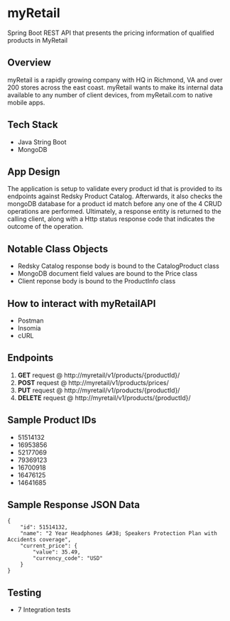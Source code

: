 # myRetail
Spring Boot REST API that presents the pricing information of qualified products in MyRetail

## Overview
myRetail is a rapidly growing company with HQ in Richmond, VA and over 200 stores across the east coast. myRetail wants to make its internal data available to any number of client devices, from myRetail.com to native mobile apps.

## Tech Stack
- Java String Boot
- MongoDB

## App Design
The application is setup to validate every product id that is provided to its endpoints against Redsky Product Catalog. Afterwards, it also checks the mongoDB database for a product id match before any one of the 4 CRUD operations are performed. Ultimately, a response entity is returned to the calling client, along with a Http status response code that indicates the outcome of the operation. 

## Notable Class Objects
- Redsky Catalog response body is bound to the CatalogProduct class
- MongoDB document field values are bound to the Price class
- Client reponse body is bound to the ProductInfo class

## How to interact with myRetailAPI
- Postman
- Insomia
- cURL

## Endpoints
1. **GET** request @ http://myretail/v1/products/{productId}/
2. **POST** request @ http://myretail/v1/products/prices/
3. **PUT** request @ http://myretail/v1/products/{productId}/
4. **DELETE** request @ http://myretail/v1/products/{productId}/

## Sample Product IDs
- 51514132
- 16953856
- 52177069
- 79369123
- 16700918
- 16476125
- 14641685

## Sample Response JSON Data
```
{
    "id": 51514132,
    "name": "2 Year Headphones &#38; Speakers Protection Plan with Accidents coverage",
    "current_price": {
        "value": 35.49,
        "currency_code": "USD"
    }
}
```

## Testing
- 7 Integration tests

